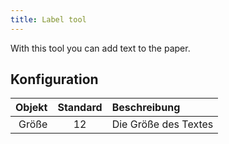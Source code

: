 ```yaml
---
title: Label tool
---
```


With this tool you can add text to the paper.

## Konfiguration

| Objekt | Standard | Beschreibung         |
| -----: | :------: | :------------------- |
|  Größe |    12    | Die Größe des Textes |
